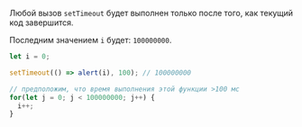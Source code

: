 
Любой вызов `setTimeout` будет выполнен только после того, как текущий код завершится.

Последним значением `i` будет: `100000000`.

```js run
let i = 0;

setTimeout(() => alert(i), 100); // 100000000

// предположим, что время выполнения этой функции >100 мс
for(let j = 0; j < 100000000; j++) {
  i++; 
}
```
